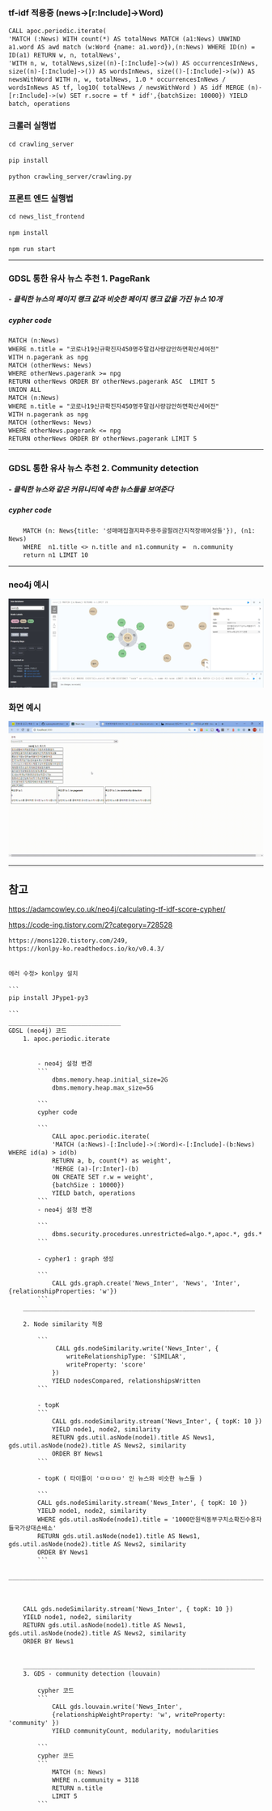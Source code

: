 
### tf-idf 적용중  (news->[r:Include]->Word)
```
CALL apoc.periodic.iterate(
'MATCH (:News) WITH count(*) AS totalNews MATCH (a1:News) UNWIND a1.word AS awd match (w:Word {name: a1.word}),(n:News) WHERE ID(n) = ID(a1) RETURN w, n, totalNews',
'WITH n, w, totalNews,size((n)-[:Include]->(w)) AS occurrencesInNews, size((n)-[:Include]->()) AS wordsInNews, size(()-[:Include]->(w)) AS newsWithWord WITH n, w, totalNews, 1.0 * occurrencesInNews / wordsInNews AS tf, log10( totalNews / newsWithWord ) AS idf MERGE (n)-[r:Include]->(w) SET r.socre = tf * idf',{batchSize: 10000}) YIELD batch, operations
```

### 크롤러 실행법

```
cd crawling_server

pip install 

python crawling_server/crawling.py

```

### 프론트 엔드 실행법

```
cd news_list_frontend

npm install

npm run start
```
__________________________________________________

### GDSL 통한 유사 뉴스 추천  1. PageRank
##### - 클릭한 뉴스의 페이지 랭크 값과 비슷한 페이지 랭크 값을 가진 뉴스 10개 
##### cypher code 

```
MATCH (n:News)
WHERE n.title = "코로나19신규확진자450명주말검사량감안하면확산세여전" 
WITH n.pagerank as npg
MATCH (otherNews: News)
WHERE otherNews.pagerank >= npg 
RETURN otherNews ORDER BY otherNews.pagerank ASC  LIMIT 5
UNION ALL
MATCH (n:News)
WHERE n.title = "코로나19신규확진자450명주말검사량감안하면확산세여전" 
WITH n.pagerank as npg
MATCH (otherNews: News)
WHERE otherNews.pagerank <= npg 
RETURN otherNews ORDER BY otherNews.pagerank LIMIT 5
```
______________________________________________________

### GDSL 통한 유사 뉴스 추천  2. Community detection
##### - 클릭한 뉴스와 같은  커뮤니티에 속한 뉴스들을 보여준다
##### cypher code 

```
    MATCH (n: News{title: '성매매집결지파주용주골팔려간지적장애여성들'}), (n1: News)
    WHERE  n1.title <> n.title and n1.community =  n.community
    return n1 LIMIT 10
```

______________________________


### neo4j  예시
![캡처](/file_for_github_readmd/pic111.jpg)

### 화면  예시
![capture](/file_for_github_readmd/1026_과제화면.gif)



______________________

## 참고
   https://adamcowley.co.uk/neo4j/calculating-tf-idf-score-cypher/


   https://code-ing.tistory.com/2?category=728528
    
    https://mons1220.tistory.com/249,
    https://konlpy-ko.readthedocs.io/ko/v0.4.3/


    에러 수정> konlpy 설치

    ```
    pip install JPype1-py3
    
    ```
    _______________________________
    GDSL (neo4j) 코드
        1. apoc.periodic.iterate


            - neo4j 설정 변경
            ```
                dbms.memory.heap.initial_size=2G
                dbms.memory.heap.max_size=5G

            ```
            cypher code 

            ```
                CALL apoc.periodic.iterate(
                'MATCH (a:News)-[:Include]->(:Word)<-[:Include]-(b:News) WHERE id(a) > id(b)
                RETURN a, b, count(*) as weight',
                'MERGE (a)-[r:Inter]-(b)
                ON CREATE SET r.w = weight',
                {batchSize : 10000})
                YIELD batch, operations
            ```
            - neo4j 설정 변경
            
            ```
                dbms.security.procedures.unrestricted=algo.*,apoc.*, gds.*
            ```

            - cypher1 : graph 생성

            ```
                CALL gds.graph.create('News_Inter', 'News', 'Inter', {relationshipProperties: 'w'})
            ```
        ________________________________________________________________

        2. Node similarity 적용 
            
            ```
                 CALL gds.nodeSimilarity.write('News_Inter', {
                    writeRelationshipType: 'SIMILAR',
                    writeProperty: 'score'
                })
                YIELD nodesCompared, relationshipsWritten
            ```

            - topK 
            ```
                CALL gds.nodeSimilarity.stream('News_Inter', { topK: 10 })
                YIELD node1, node2, similarity
                RETURN gds.util.asNode(node1).title AS News1, gds.util.asNode(node2).title AS News2, similarity
                ORDER BY News1
            ```

            - topK ( 타이틀이 'ㅁㅁㅁㅁ' 인 뉴스와 비슷한 뉴스들 )
            
            ```
            CALL gds.nodeSimilarity.stream('News_Inter', { topK: 10 })
            YIELD node1, node2, similarity
            WHERE gds.util.asNode(node1).title = '1000만원씩동부구치소확진수용자들국가상대손배소'
            RETURN gds.util.asNode(node1).title AS News1, gds.util.asNode(node2).title AS News2, similarity
            ORDER BY News1
            ```
        _____________________________________________________________________________________________________
        
       

        CALL gds.nodeSimilarity.stream('News_Inter', { topK: 10 })
        YIELD node1, node2, similarity
        RETURN gds.util.asNode(node1).title AS News1, gds.util.asNode(node2).title AS News2, similarity
        ORDER BY News1


        ________________________________________________________________
        3. GDS - community detection (louvain)

            cypher 코드
            ```
                CALL gds.louvain.write('News_Inter', 
                {relationshipWeightProperty: 'w', writeProperty: 'community' })
                YIELD communityCount, modularity, modularities

            ```
            cypher 코드 
            ```
                MATCH (n: News)
                WHERE n.community = 3118
                RETURN n.title
                LIMIT 5 
            ```
